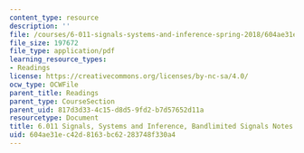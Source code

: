 ```yaml
---
content_type: resource
description: ''
file: /courses/6-011-signals-systems-and-inference-spring-2018/604ae31ec42d8163bc62283748f330a4_MIT6_011S18band-sign.pdf
file_size: 197672
file_type: application/pdf
learning_resource_types:
- Readings
license: https://creativecommons.org/licenses/by-nc-sa/4.0/
ocw_type: OCWFile
parent_title: Readings
parent_type: CourseSection
parent_uid: 817d3d33-4c15-d8d5-9fd2-b7d57652d11a
resourcetype: Document
title: 6.011 Signals, Systems and Inference, Bandlimited Signals Notes
uid: 604ae31e-c42d-8163-bc62-283748f330a4
---
```

